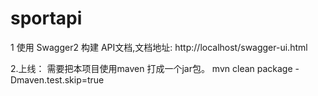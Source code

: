 # sportapi

1 使用 Swagger2 构建 API文档,文档地址: http://localhost/swagger-ui.html

2.上线：
  需要把本项目使用maven 打成一个jar包。
  mvn clean package -Dmaven.test.skip=true
